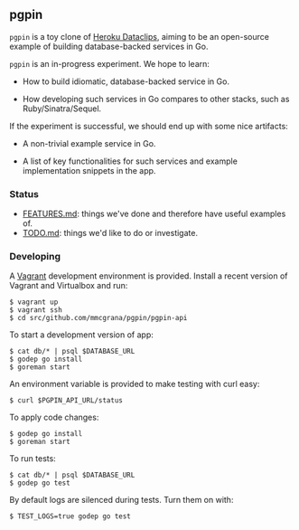 ## pgpin

`pgpin` is a toy clone of [Heroku Dataclips](https://dataclips.heroku.com),
aiming to be an open-source example of building
database-backed services in Go.

`pgpin` is an in-progress experiment. We hope to learn:

* How to build idiomatic, database-backed service in Go.

* How developing such services in Go compares to other
  stacks, such as Ruby/Sinatra/Sequel.

If the experiment is successful, we should end up with some
nice artifacts:

* A non-trivial example service in Go.

* A list of key functionalities for such services and
  example implementation snippets in the app.

### Status

* [FEATURES.md](FEATURES.md): things we've done and
  therefore have useful examples of.
* [TODO.md](TODO.md): things we'd like to do or investigate.

### Developing

A [Vagrant](http://www.vagrantup.com/) development
environment is provided. Install a recent version of Vagrant
and Virtualbox and run:

```console
$ vagrant up
$ vagrant ssh
$ cd src/github.com/mmcgrana/pgpin/pgpin-api
```

To start a development version of app:

```console
$ cat db/* | psql $DATABASE_URL
$ godep go install
$ goreman start
```

An environment variable is provided to make testing with
curl easy:

```console
$ curl $PGPIN_API_URL/status
```

To apply code changes:

```console
$ godep go install
$ goreman start
```

To run tests:

```console
$ cat db/* | psql $DATABASE_URL
$ godep go test
```

By default logs are silenced during tests. Turn them on
with:

```console
$ TEST_LOGS=true godep go test
```
